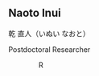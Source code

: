 ## Naoto Inui

乾 直人（いぬい なおと）

Postdoctoral Researcher

<div style="display: flex; gap: 10px;">
<!-- Email -->
  <a href="naoto0810inui@gmail.com" title="Email">
    <i class="fas fa-envelope"></i>
  </a>

<!-- Website -->
  <a href="https://sites.google.com/view/naoto-inui/home" title="Website">
    <i class="fas fa-globe"></i>
  </a>

<!-- ORCID -->
  <a href="https://orcid.org/0000-0002-2251-9079" title="ORCID">
    <i class="ai ai-orcid"></i>
  </a>

<!-- Google Scholar -->
  <a href="https://scholar.google.co.jp/citations?user=WimSfhwAAAAJ" title="Google Scholar">
    <i class="ai ai-google-scholar"></i>
  </a>

<!-- GitHub -->
  <a href="https://github.com/ninui23" title="GitHub">
    <i class="fab fa-github"></i>
  </a>

<!-- ResearchGate -->
  <a href="https://www.researchgate.net/profile/Naoto-Inui" title="ResearchGate">
    <i class="fab fa-researchgate"></i>
  </a>

<!-- Researchmap -->
  <a href="https://researchmap.jp/n_inui" title="Researchmap">
    <img src="https://researchmap.jp/favicon.ico" alt="Researchmap" style="height: 1em;">
  </a>

</div>
